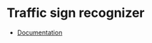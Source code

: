 Traffic sign recognizer
===

- [Documentation](https://drive.google.com/#folders/0Bw9hJaDW5pMwVm5xMk1MNnZtSG8https://drive.google.com/folderview?id=0B1Lw8Xn3R59pWm1aNEZ1c2hqNWc&usp=sharing)
